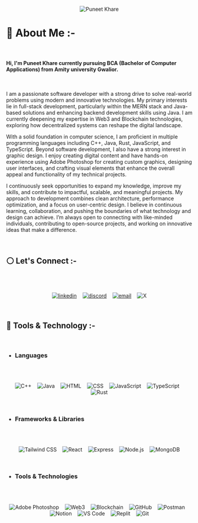 <p align="center">
  <img src="https://capsule-render.vercel.app/api?type=rect&color=6800fa,fa0043&height=160&section=header&text=Puneet%20Khare&fontSize=45&fontColor=ffffff&fontAlign=50&fontAlignY=50&desc=Blockchain%20Developer&descSize=16&descAlign=50&descAlignY=70&font=Oswald" alt="Puneet Khare"/>
</p>

# 🔴 About Me :-
<br> 

#### Hi, I'm Puneet Khare currently pursuing BCA (Bachelor of Computer Applications) from Amity university Gwalior.
<br>
<p>I am a passionate software developer with a strong drive to solve real-world problems using modern and innovative technologies. My primary interests lie in full-stack development, particularly within the MERN stack and Java-based solutions and enhancing backend development skills using Java. I am currently deepening my expertise in Web3 and Blockchain technologies, exploring how decentralized systems can reshape the digital landscape.

With a solid foundation in computer science, I am proficient in multiple programming languages including C++, Java, Rust, JavaScript, and TypeScript. Beyond software development, I also have a strong interest in graphic design. I enjoy creating digital content and have hands-on experience using Adobe Photoshop for creating custom graphics, designing user interfaces, and crafting visual elements that enhance the overall appeal and functionality of my technical projects.

I continuously seek opportunities to expand my knowledge, improve my skills, and contribute to impactful, scalable, and meaningful projects. My approach to development combines clean architecture, performance optimization, and a focus on user-centric design. I believe in continuous learning, collaboration, and pushing the boundaries of what technology and design can achieve. I’m always open to connecting with like-minded individuals, contributing to open-source projects, and working on innovative ideas that make a difference.</p>

<br>

## ⚪ Let's Connect :-
<br> <br>

<div align="center">

[![linkedin](https://img.shields.io/badge/linkedin-0A66C2?style=for-the-badge&logo=linkedin&logoColor=white)](https://www.linkedin.com/in/puneet-khare/)
&nbsp;&nbsp;
[![discord](https://img.shields.io/badge/discord-5865F2?style=for-the-badge&logo=discord&logoColor=white)](https://discord.com/users/1039479639015444500)
&nbsp;&nbsp;
[![email](https://img.shields.io/badge/email-D14836?style=for-the-badge&logo=gmail&logoColor=white)](mailto:puneetkhare25@gmail.com)
&nbsp;&nbsp;
![X](https://img.shields.io/badge/X-000000?style=for-the-badge&logo=X&logoColor=white)

</div>

<br> 

## 🔵 Tools & Technology :-

<br>

<div>

<ul>
  <li>
    <h3>Languages</h3>
  </li>
</ul>

<br>

<div align="center">

<br>

![C++](https://img.shields.io/badge/C++-00599C?style=for-the-badge&logo=c%2B%2B&logoColor=white)&nbsp;&nbsp;&nbsp;
![Java](https://img.shields.io/badge/Java-007396?style=for-the-badge&logo=java&logoColor=white)&nbsp;&nbsp;&nbsp;
![HTML](https://img.shields.io/badge/HTML-E34F26?style=for-the-badge&logo=html5&logoColor=white)&nbsp;&nbsp;&nbsp;
![CSS](https://img.shields.io/badge/CSS-6A0DAD?style=for-the-badge&logo=css3&logoColor=white)&nbsp;&nbsp;&nbsp;
![JavaScript](https://img.shields.io/badge/JavaScript-F7DF1E?style=for-the-badge&logo=javascript&logoColor=black)&nbsp;&nbsp;&nbsp;
![TypeScript](https://img.shields.io/badge/TypeScript-3178C6?style=for-the-badge&logo=typescript&logoColor=white)&nbsp;&nbsp;&nbsp;
![Rust](https://img.shields.io/badge/Rust-CE422B?style=for-the-badge&logo=rust&logoColor=white)

</div>

<br>

<ul>
  <li>
    <h3>Frameworks & Libraries</h3>
  </li>
</ul>

<br>

<div align="center">

<br>

![Tailwind CSS](https://img.shields.io/badge/Tailwind_CSS-06B6D4?style=for-the-badge&logo=tailwind-css&logoColor=white)&nbsp;&nbsp;&nbsp;
![React](https://img.shields.io/badge/React-61DAFB?style=for-the-badge&logo=react&logoColor=black)&nbsp;&nbsp;&nbsp;
![Express](https://img.shields.io/badge/Express.js-000000?style=for-the-badge&logo=express&logoColor=white)&nbsp;&nbsp;&nbsp;
![Node.js](https://img.shields.io/badge/Node.js-339933?style=for-the-badge&logo=node-dot-js&logoColor=white)&nbsp;&nbsp;&nbsp;
![MongoDB](https://img.shields.io/badge/MongoDB-47A248?style=for-the-badge&logo=mongodb&logoColor=white)

</div>

<br>

<ul>
  <li>
    <h3>Tools & Technologies</h3>
  </li>
</ul>

<br>

<div align="center">

<br>

![Adobe Photoshop](https://img.shields.io/badge/Adobe_Photoshop-31A8FF?style=for-the-badge&logo=adobe-photoshop&logoColor=white)&nbsp;&nbsp;&nbsp;
![Web3](https://img.shields.io/badge/Web3-f7aa04?style=for-the-badge&logo=web3dotjs&logoColor=white)&nbsp;&nbsp;&nbsp;
![Blockchain](https://img.shields.io/badge/Blockchain-5A31F4?style=for-the-badge&logo=blockchain&logoColor=white)&nbsp;&nbsp;&nbsp;
![GitHub](https://img.shields.io/badge/GitHub-181717?style=for-the-badge&logo=github&logoColor=white)&nbsp;&nbsp;&nbsp;
![Postman](https://img.shields.io/badge/Postman-FF6C37?style=for-the-badge&logo=postman&logoColor=white)&nbsp;&nbsp;&nbsp;
![Notion](https://img.shields.io/badge/Notion-000000?style=for-the-badge&logo=notion&logoColor=white)&nbsp;&nbsp;&nbsp;
![VS Code](https://img.shields.io/badge/VS_Code-007ACC?style=for-the-badge&logo=visual-studio-code&logoColor=white)&nbsp;&nbsp;&nbsp;
![Replit](https://img.shields.io/badge/Replit-EA5C0C?style=for-the-badge&logo=replit&logoColor=white)&nbsp;&nbsp;&nbsp;
![Git](https://img.shields.io/badge/Git-F05032?style=for-the-badge&logo=git&logoColor=white)

</div>

</div>
